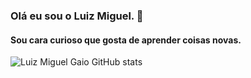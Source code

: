 ### Olá eu sou o Luiz Miguel. 🖖
#### Sou cara curioso que gosta de aprender coisas novas.

![Luiz Miguel Gaio GitHub stats](https://github-readme-stats.vercel.app/api?username=luizmiguelgaio&show_icons=true&theme=dracula)

